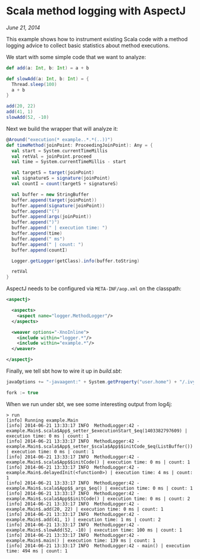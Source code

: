 # Scala method logging with AspectJ

*June 21, 2014*

This example shows how to instrument existing Scala code with a method logging 
advice to collect basic statistics about method executions.

We start with some simple code that we want to analyze:

```scala
def add(a: Int, b: Int) = a + b

def slowAdd(a: Int, b: Int) = {
  Thread.sleep(100)
  a + b
}

add(20, 22)
add(41, 1)
slowAdd(52, -10)
```

Next we build the wrapper that will analyze it:

```scala
@Around("execution(* example..*.*(..))")
def timeMethod(joinPoint: ProceedingJoinPoint): Any = {
  val start = System.currentTimeMillis
  val retVal = joinPoint.proceed
  val time = System.currentTimeMillis - start

  val targetS = target(joinPoint)
  val signatureS = signature(joinPoint)
  val countI = count(targetS + signatureS)

  val buffer = new StringBuffer
  buffer.append(target(joinPoint))
  buffer.append(signature(joinPoint))
  buffer.append("(")
  buffer.append(args(joinPoint))
  buffer.append(")")
  buffer.append(" | execution time: ")
  buffer.append(time)
  buffer.append(" ms")
  buffer.append(" | count: ")
  buffer.append(countI)

  Logger.getLogger(getClass).info(buffer.toString)

  retVal
}
```

AspectJ needs to be configured via `META-INF/aop.xml` on the classpath:

```xml
<aspectj>

  <aspects>
    <aspect name="logger.MethodLogger"/>
  </aspects>

  <weaver options="-XnoInline">
    <include within="logger.*"/>
    <include within="example.*"/>
  </weaver>

</aspectj>
```

Finally, we tell sbt how to wire it up in *build.sbt*:

```scala
javaOptions += "-javaagent:" + System.getProperty("user.home") + "/.ivy2/cache/org.aspectj/aspectjweaver/jars/aspectjweaver-1.7.2.jar"

fork := true
```

When we run under sbt, we see some interesting output from log4j:

```
> run
[info] Running example.Main 
[info] 2014-06-21 13:33:17 INFO  MethodLogger:42 - example.Main$.scala$App$_setter_$executionStart_$eq(1403382797609) | execution time: 0 ms | count: 1
[info] 2014-06-21 13:33:17 INFO  MethodLogger:42 - example.Main$.scala$App$_setter_$scala$App$$initCode_$eq(ListBuffer()) | execution time: 0 ms | count: 1
[info] 2014-06-21 13:33:17 INFO  MethodLogger:42 - example.Main$.scala$App$$initCode() | execution time: 0 ms | count: 1
[info] 2014-06-21 13:33:17 INFO  MethodLogger:42 - example.Main$.delayedInit(<function0>) | execution time: 4 ms | count: 1
[info] 2014-06-21 13:33:17 INFO  MethodLogger:42 - example.Main$.scala$App$$_args_$eq() | execution time: 0 ms | count: 1
[info] 2014-06-21 13:33:17 INFO  MethodLogger:42 - example.Main$.scala$App$$initCode() | execution time: 0 ms | count: 2
[info] 2014-06-21 13:33:17 INFO  MethodLogger:42 - example.Main$.add(20, 22) | execution time: 0 ms | count: 1
[info] 2014-06-21 13:33:17 INFO  MethodLogger:42 - example.Main$.add(41, 1) | execution time: 1 ms | count: 2
[info] 2014-06-21 13:33:17 INFO  MethodLogger:42 - example.Main$.slowAdd(52, -10) | execution time: 100 ms | count: 1
[info] 2014-06-21 13:33:17 INFO  MethodLogger:42 - example.Main$.main() | execution time: 139 ms | count: 1
[info] 2014-06-21 13:33:17 INFO  MethodLogger:42 - main() | execution time: 494 ms | count: 1
```
